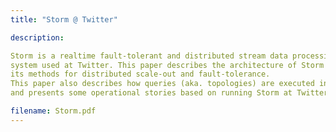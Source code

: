 ```yaml
---
title: "Storm @ Twitter"

description:

Storm is a realtime fault-tolerant and distributed stream data processing 
system used at Twitter. This paper describes the architecture of Storm and 
its methods for distributed scale-out and fault-tolerance. 
This paper also describes how queries (aka. topologies) are executed in Storm, 
and presents some operational stories based on running Storm at Twitter. 

filename: Storm.pdf
---
```

